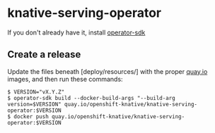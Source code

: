 # knative-serving-operator

If you don't already have it, install
[operator-sdk](https://github.com/operator-framework/operator-sdk/)

## Create a release

Update the files beneath [deploy/resources/] with the proper
[quay.io](https://quay.io/organization/openshift-knative) images, and
then run these commands:

    $ VERSION="vX.Y.Z"
    $ operator-sdk build --docker-build-args "--build-arg version=$VERSION" quay.io/openshift-knative/knative-serving-operator:$VERSION
    $ docker push quay.io/openshift-knative/knative-serving-operator:$VERSION

